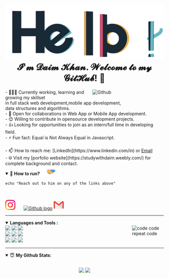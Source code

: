 <h1 align="center"> <img src="https://github.com/Daim-Nickel-Penny/Daim-Nickel-Penny/blob/master/Assets/hello.gif" alt="hello-gif"> <br >𝓘'𝓶 𝓓𝓪𝓲𝓶 𝓚𝓱𝓪𝓷</a>. 𝓦𝓮𝓵𝓬𝓸𝓶𝓮 𝓽𝓸 𝓶𝔂 𝓖𝓲𝓽𝓗𝓾𝓫! 🤗</h1>


<img width="45%" align="right" alt="Github" src="https://raw.githubusercontent.com/onimur/.github/master/.resources/git-header.svg" />
- 👨🏽‍💻 Currently working, learning and growing my skillset<br/> in full stack web development,mobile app development,<br/> data structures and algorithms.<br/>
- 🤝 Open for collaborations in Web App or Mobile App development.<br/>
- 😊 Willing to contribute in opensource development projects.<br/>
- 👍 Looking for opportunities to join as an intern/full time in developing field.<br/>
- ⚡ Fun fact: Equal is Not Always Equal in Javascript.<br/>
<br/>
- 📫 How to reach me: [LinkedIn](https://www.linkedin.com/in) or <a href="mailto:daimk558@gmail.com">Email</a><br/>
- 🌐 Visit my [porfolio website](https://studywithdaim.weebly.com/) for complete background and contact.

<details open>
<summary>🤝 <b>How to run? </b><img src="https://github.com/Daim-Nickel-Penny/Daim-Nickel-Penny/blob/master/Assets/Handshake.gif" height="29px">
</summary>
  
```shell
echo "Reach out to him on any of the links above"
```
<br/>

[<img src="https://github.com/Daim-Nickel-Penny/Daim-Nickel-Penny/blob/master/Assets/Instagram.svg" alt="instagram logo" width="32"  style="max-width:100%; margin-right:22px">](https://www.instagram.com/i_am_daim_)  [<img src="https://cdn.svgporn.com/logos/github-icon.svg" alt="Github logo" width="34">](https://github.com/)  [<img src="https://github.com/Daim-Nickel-Penny/Daim-Nickel-Penny/blob/master/Assets/Gmail.svg" alt="Gmail logo" height="32">](mailto:daimk558@gmail.com)


</details>

---

<details open>
 <img width="20%" align="right" alt="code code repeat code" src="https://github.com/abhisheknaiidu/abhisheknaiidu/raw/master/code.gif?raw=true" />
  <summary> <b>Languages and Tools :</b></summary>
    <code><img width="10%" src="https://www.vectorlogo.zone/logos/java/java-ar21.svg"></code>
  <code><img width="10%" src="https://www.vectorlogo.zone/logos/android/android-ar21.svg"></code>
  <code><img width="10%" src="https://www.vectorlogo.zone/logos/reactjs/reactjs-ar21.svg"></code>
  <br />
  <code><img width="10%" src="https://www.vectorlogo.zone/logos/w3_html5/w3_html5-ar21.svg"></code>
  <code><img width="10%" src="https://www.vectorlogo.zone/logos/netlifyapp_watercss/netlifyapp_watercss-ar21.svg"></code>
  <code><img width="10%" src="https://www.vectorlogo.zone/logos/javascript/javascript-ar21.svg"></code>
  <br />
  <code><img width="10%" src="https://www.vectorlogo.zone/logos/nodejs/nodejs-ar21.svg"></code>
  <code><img width="10%" src="https://www.vectorlogo.zone/logos/npmjs/npmjs-ar21.svg"></code>
  <code><img width="10%" src="https://www.vectorlogo.zone/logos/git-scm/git-scm-ar21.svg"></code>

  

</details>

---

<details open>
 <summary> 😇 <b>My Github Stats</b>: </summary>

<br>


<p align = "center">
  <img src = "https://github-readme-stats.vercel.app/api?username=Daim-Nickel-Penny&theme=highcontrast&show_icons=true&count_private=true">
  <img src = "https://github-readme-stats.vercel.app/api/top-langs/?username=Daim-Nickel-Penny&theme=highcontrast">
  
</p>

</details>
